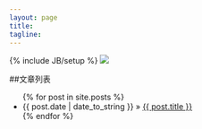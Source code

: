 ```yaml
---
layout: page
title: 
tagline: 
---
```

{% include JB/setup %}
![]({{site.img_url}}/index.jpg)     

##文章列表
<ul class="posts">
  {% for post in site.posts %}
    <li><span>{{ post.date | date_to_string }}</span> &raquo; <a href="{{ BASE_PATH }}{{ post.url }}">{{ post.title }}</a></li>
  {% endfor %}
</ul>



